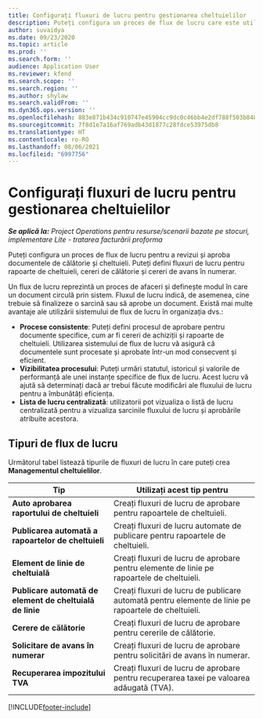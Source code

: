 ```yaml
---
title: Configurați fluxuri de lucru pentru gestionarea cheltuielilor
description: Puteți configura un proces de flux de lucru care este utilizat pentru a revizui și aproba documentele de călătorie și cheltuieli.
author: suvaidya
ms.date: 09/23/2020
ms.topic: article
ms.prod: ''
ms.search.form: ''
audience: Application User
ms.reviewer: kfend
ms.search.scope: ''
ms.search.region: ''
ms.author: shylaw
ms.search.validFrom: ''
ms.dyn365.ops.version: ''
ms.openlocfilehash: 883e871b434c910747e45904cc9dc0c46bb4e2df788f503b848ad41984884edd
ms.sourcegitcommit: 7f8d1e7a16af769adb43d1877c28fdce53975db8
ms.translationtype: HT
ms.contentlocale: ro-RO
ms.lasthandoff: 08/06/2021
ms.locfileid: "6997756"
---
```

# <a name="set-up-workflows-for-expense-management"></a>Configurați fluxuri de lucru pentru gestionarea cheltuielilor

_**Se aplică la:** Project Operations pentru resurse/scenarii bazate pe stocuri, implementare Lite - tratarea facturării proforma_

Puteți configura un proces de flux de lucru pentru a revizui și aproba documentele de călătorie și cheltuieli. Puteți defini fluxuri de lucru pentru rapoarte de cheltuieli, cereri de călătorie și cereri de avans în numerar.

Un flux de lucru reprezintă un proces de afaceri și definește modul în care un document circulă prin sistem. Fluxul de lucru indică, de asemenea, cine trebuie să finalizeze o sarcină sau să aprobe un document. Există mai multe avantaje ale utilizării sistemului de flux de lucru în organizația dvs.:

- **Procese consistente**: Puteți defini procesul de aprobare pentru documente specifice, cum ar fi cereri de achiziții și rapoarte de cheltuieli. Utilizarea sistemului de flux de lucru vă asigură că documentele sunt procesate și aprobate într-un mod consecvent și eficient.
- **Vizibilitatea procesului**: Puteți urmări statutul, istoricul și valorile de performanță ale unei instanțe specifice de flux de lucru. Acest lucru vă ajută să determinați dacă ar trebui făcute modificări ale fluxului de lucru pentru a îmbunătăți eficiența.
- **Lista de lucru centralizată**: utilizatorii pot vizualiza o listă de lucru centralizată pentru a vizualiza sarcinile fluxului de lucru și aprobările atribuite acestora. 

## <a name="workflow-types"></a>Tipuri de flux de lucru

Următorul tabel listează tipurile de fluxuri de lucru în care puteți crea **Managementul cheltuielilor**.


|              <strong>Tip</strong>              |                   <strong>Utilizați acest tip pentru</strong>                   |
|-------------------------------------------------|-----------------------------------------------------------------------|
|   <strong>Auto aprobarea raportului de cheltuieli</strong> |            Creați fluxuri de lucru de aprobare pentru rapoartele de cheltuieli.             |
|  <strong>Publicarea automată a rapoartelor de cheltuieli</strong>   |        Creați fluxuri de lucru automate de publicare pentru rapoartele de cheltuieli.        |
|       <strong>Element de linie de cheltuială</strong>        |     Creați fluxuri de lucru de aprobare pentru elemente de linie pe rapoartele de cheltuieli.      |
| <strong>Publicare automată de element de cheltuială de linie</strong> | Creați fluxuri de lucru de publicare automată pentru elemente de linie pe rapoartele de cheltuieli. |
|       <strong>Cerere de călătorie</strong>       |          Creați fluxuri de lucru de aprobare pentru cererile de călătorie.           |
|      <strong>Solicitare de avans în numerar</strong>      |         Creați fluxuri de lucru de aprobare pentru solicitări de avans în numerar.          |
|        <strong>Recuperarea impozitului TVA</strong>        | Creați fluxuri de lucru de aprobare pentru recuperarea taxei pe valoarea adăugată (TVA).  |


[!INCLUDE[footer-include](../includes/footer-banner.md)]